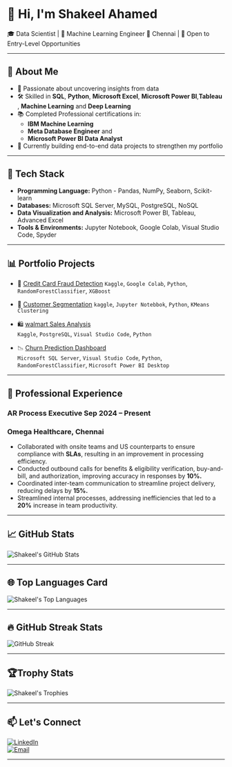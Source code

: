 # 👋 Hi, I'm Shakeel Ahamed

🎓 Data Scientist | 🧠 Machine Learning Engineer 
📍 Chennai | 💼 Open to Entry-Level Opportunities  

---

## 🚀 About Me

- 🎯 Passionate about uncovering insights from data  
- 🛠️ Skilled in **SQL**, **Python**, **Microsoft Excel**, **Microsoft Power BI**,**Tableau** , **Machine Learning** and **Deep Learning**
- 📚 Completed Professional certifications in:
   - **IBM Machine Learning**
   - **Meta Database Engineer** and
   - **Microsoft Power BI Data Analyst**
- 🤖 Currently building end-to-end data projects to strengthen my portfolio  

---

## 🧰 Tech Stack
 
- **Programming Language:** Python - Pandas, NumPy, Seaborn, Scikit-learn
- **Databases:** Microsoft SQL Server, MySQL, PostgreSQL, NoSQL
- **Data Visualization and Analysis:** Microsoft Power BI, Tableau, Advanced Excel
- **Tools & Environments:** Jupyter Notebook, Google Colab, Visual Studio Code, Spyder

---

## 📊 Portfolio Projects

- 🔐 [Credit Card Fraud Detection](https://github.com/shakeel-data/credit-card-fraud-deduction-predictive-models)
  `Kaggle`, `Google Colab`, `Python`, `RandomForestClassifier`, `XGBoost`

- 👤 [Customer Segmentation](https://github.com/shakeel-data/customer-segmentation-clustering)
  `kaggle`, `Jupyter Notebbok`, `Python`, `KMeans Clustering`
  
- 🛍️ [walmart Sales Analysis](https://github.com/shakeel-data/walmart-analysis-sql-python)  
  `Kaggle`, `PostgreSQL`, `Visual Studio Code`, `Python`

- 📉 [Churn Prediction Dashboard](https://github.com/shakeel-data/churn-prediction-dashboard)  
  `Microsoft SQL Server`, `Visual Studio Code`, `Python`, `RandomForestClassifier`, `Microsoft Power BI Desktop`

---

## 💼 Professional Experience
### AR Process Executive Sep 2024 – Present
### Omega Healthcare, Chennai
- Collaborated with onsite teams and US counterparts to ensure compliance with **SLAs**, resulting in an improvement in processing efficiency.
- Conducted outbound calls for benefits & eligibility verification, buy-and-bill, and authorization, improving accuracy in responses by **10%.**
- Coordinated inter-team communication to streamline project delivery, reducing delays by **15%.**
- Streamlined internal processes, addressing inefficiencies that led to a **20%** increase in team productivity.

---

## 📈 GitHub Stats

![Shakeel's GitHub Stats](https://github-readme-stats.vercel.app/api?username=shakeel-data&show_icons=true&theme=radical)

---

## 🌐 Top Languages Card

![Shakeel's Top Languages](https://github-readme-stats.vercel.app/api/top-langs/?username=shakeel-data&layout=compact&theme=tokyonight)

---

## 🔥 GitHub Streak Stats

![GitHub Streak](https://streak-stats.demolab.com/?user=shakeel-data&theme=tokyonight)

---

## 🏆Trophy Stats

![Shakeel's Trophies](https://github-profile-trophy.vercel.app/?username=shakeel-data&theme=monokai)

---

## 📫 Let's Connect

[![LinkedIn](https://img.shields.io/badge/LinkedIn-blue?logo=linkedin)](https://www.linkedin.com/in/shakeel-data)  
[![Email](https://img.shields.io/badge/Gmail-grey?logo=gmail)](mailto:shakeelahamed6618@gmail.com)

---
